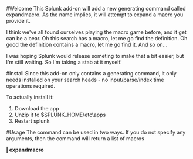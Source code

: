 #Welcome
This Splunk add-on will add a new generating command called expandmacro.  As the name implies, it will attempt to expand a macro you provide it.

I think we've all found ourselves playing the macro game before, and it get can be a bear.  Oh this search has a macro, let me go find the definition.  Oh good the definition contains a macro, let me go find it.  And so on...

I was hoping Splunk would release someting to make that a bit easier, but I'm still waiting.  So I'm taking a stab at it myself.

#Install
Since this add-on only contains a generating command, it only needs installed on your search heads - no input/parse/index time operations required.  

To actually install it:

1. Download the app
2. Unzip it to $SPLUNK_HOME\etc\apps
3. Restart splunk

#Usage
The command can be used in two ways.  If you do not specify any arguments, then the command will return a list of macros

**| expandmacro**
